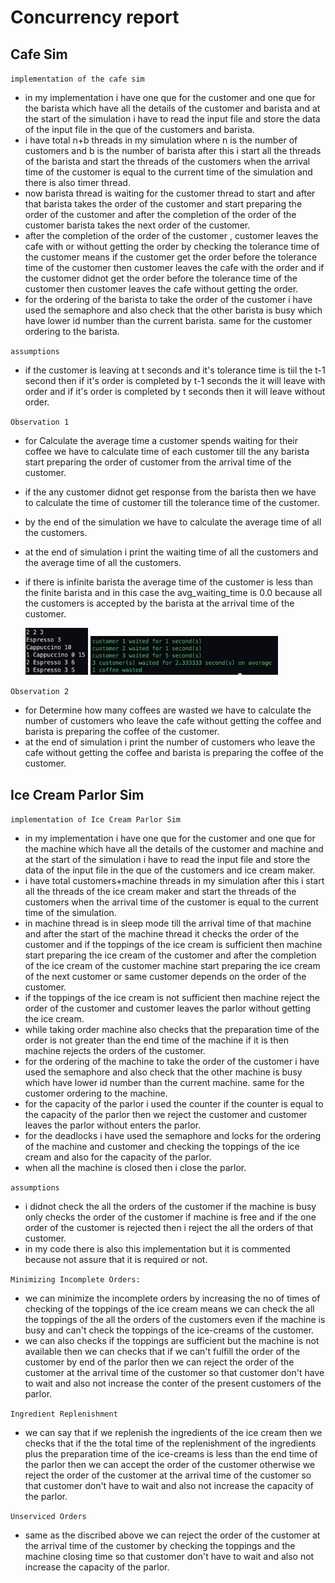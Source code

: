 # Concurrency report

## Cafe Sim

`implementation of the cafe sim`
- in my implementation i have one que for the customer and one que for the barista which have all the details of the customer and barista and at the start of the simulation i have to read the input file and store the data of the input file in the que of the customers and barista.
- i have total n+b threads in my simulation where n is the number of customers and b is the number of barista after this i start all the threads of the barista and start the threads of the customers when the arrival time of the customer is equal to the current time of the simulation and there is also timer thread.
- now barista thread is waiting for the customer thread to start and after that barista takes the order of the customer and start preparing the order of the customer and after the completion of the order of the customer barista takes the next order of the customer.
- after the completion of the order of the customer , customer leaves the cafe with or without getting the order by checking the tolerance time of the customer means if the customer get the order before the tolerance time of the customer then customer leaves the cafe with the order and if the customer didnot get the order before the tolerance time of the customer then customer leaves the cafe without getting the order.
- for the ordering of the barista to take the order of the customer i have used the semaphore and also check that the other barista is busy which have lower id number than the current barista. same for the customer ordering to the barista.

``assumptions``
- if the customer is leaving at t seconds and it's tolerance time is tiil the t-1 second then if it's order is completed by t-1 seconds the it will leave with order and if it's order is completed by t seconds then it will leave without order.

``Observation 1``
- for Calculate the average time a customer spends waiting for their coffee we have to calculate time of each customer till the any barista start preparing the order of customer from the arrival time of the customer.
- if the any customer didnot get response from the barista then we have to calculate the time of customer till the tolerance time of the customer.
- by the end of the simulation we have to calculate the average time of all the customers.
- at the end of simulation i print the waiting time of all the customers and the average time of all the customers.
- if there is infinite barista the average time of the customer is less than the finite barista and in this case the avg_waiting_time is 0.0 because all the customers is accepted by the barista at the arrival time of the customer.

    <img src="question.png" alt="question" width="100"/>

    <img src="result.png" alt="result" width="300"/>   


``Observation 2``
- for Determine how many coffees are wasted we have to calculate the number of customers who leave the cafe without getting the coffee and barista is preparing the coffee of the customer.
- at the end of simulation i print the number of customers who leave the cafe without getting the coffee and barista is preparing the coffee of the customer.

## Ice Cream Parlor Sim

`implementation of Ice Cream Parlor Sim`
- in my implementation i have one que for the customer and one que for the machine which have all the details of the customer and machine and at the start of the simulation i have to read the input file and store the data of the input file in the que of the customers and ice cream maker.
- i have total customers+machine threads in my simulation after this i start all the threads of the ice cream maker and start the threads of the customers when the arrival time of the customer is equal to the current time of the simulation.
- in machine thread is in sleep mode till the arrival time of that machine and after the start of the machine thread it checks the order of the customer and if the toppings of the ice cream is sufficient then machine start preparing the ice cream of the customer and after the completion of the ice cream of the customer machine start preparing the ice cream of the next customer or same customer depends on the order of the customer.
- if the toppings of the ice cream is not sufficient then machine reject the order of the customer and customer leaves the parlor without getting the ice cream.
- while taking order machine also checks that the preparation time of the order is not greater than the end time of the machine if it is then machine rejects the orders of the customer.
- for the ordering of the machine to take the order of the customer i have used the semaphore and also check that the other machine is busy which have lower id number than the current machine. same for the customer ordering to the machine.
- for the capacity of the parlor i used the counter if the counter is equal to the capacity of the parlor then we reject the customer and customer leaves the parlor without enters the parlor.
- for the deadlocks i have used the semaphore and locks for the ordering of the machine and customer and checking the toppings of the ice cream and also for the capacity of the parlor.
- when all the machine is closed then i close the parlor.

``assumptions``
- i didnot check the all the orders of the customer if the machine is busy only checks the order of the customer if machine is free and if the one order of the customer is rejected then i reject the all the orders of that customer.
- in my code there is also this implementation but it is commented because not assure that it is required or not.

```Minimizing Incomplete Orders:```
- we can minimize the incomplete orders by increasing the no of times of checking of the toppings of the ice cream means we can check the all the toppings of the all the orders of the customers even if the machine is busy and can't check the toppings of the ice-creams of the customer.
- we can also checks if the toppings are sufficient but the machine is not available then we can checks that if we can't fulfill the order of the customer by end of the parlor then we can reject the order of the customer at the arrival time of the customer so that customer don't have to wait and also not increase the conter of the present customers of the parlor.

```Ingredient Replenishment```
- we can say that if we replenish the ingredients of the ice cream then we checks that if the the total time of the replenishment of the ingredients plus the preparation time of the ice-creams is less than the end time of the parlor then we can accept the order of the customer otherwise we reject the order of the customer at the arrival time of the customer so that customer don't have to wait and also not increase the capacity of the parlor.

```Unserviced Orders```
- same as the discribed above we can reject the order of the customer at the arrival time of the customer by checking the toppings and the machine closing time so that customer don't have to wait and also not increase the capacity of the parlor.



